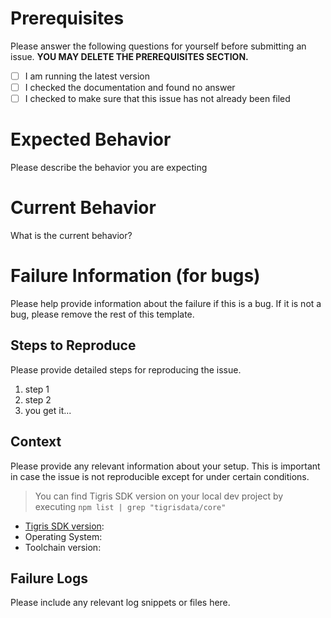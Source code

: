 # Prerequisites

Please answer the following questions for yourself before submitting an issue. **YOU MAY DELETE THE PREREQUISITES SECTION.**

- [ ] I am running the latest version
- [ ] I checked the documentation and found no answer
- [ ] I checked to make sure that this issue has not already been filed

# Expected Behavior

Please describe the behavior you are expecting

# Current Behavior

What is the current behavior?

# Failure Information (for bugs)

Please help provide information about the failure if this is a bug. If it is not a bug, please remove the rest of this template.

## Steps to Reproduce

Please provide detailed steps for reproducing the issue.

1. step 1
2. step 2
3. you get it...

## Context

Please provide any relevant information about your setup. This is important in case the issue is not reproducible except for under certain conditions.

> You can find Tigris SDK version on your local dev project by executing `npm list | grep "tigrisdata/core"`

* [Tigris SDK version](https://www.npmjs.com/package/@tigrisdata/core?activeTab=versions):
* Operating System:
* Toolchain version:

## Failure Logs

Please include any relevant log snippets or files here.
